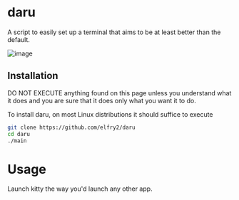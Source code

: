# daru
A script to easily set up a terminal that aims to be at least better than the default.

![image](https://github.com/user-attachments/assets/d9d6613d-34f8-4d49-b67a-d9a113cfb567)

## Installation
DO NOT EXECUTE anything found on this page unless you understand what it does and you are sure that it does only what you want it to do.

To install daru, on most Linux distributions it should suffice to execute
```bash
git clone https://github.com/elfry2/daru
cd daru
./main
```

# Usage
Launch kitty the way you'd launch any other app.
